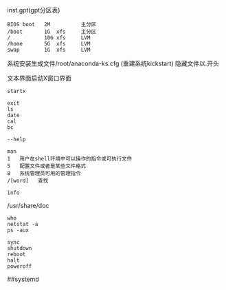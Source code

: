 inst.gpt(gpt分区表)

    BIOS boot   2M          主分区
    /boot       1G  xfs     主分区
    /           10G xfs     LVM
    /home       5G  xfs     LVM
    swap        1G  xfs     LVM

系统安装生成文件/root/anaconda-ks.cfg (重建系统kickstart)
隐藏文件以.开头

文本界面启动X窗口界面
```shell
startx
```
```shell
exit
ls
date
cal
bc
```
```shell
--help

man
1   用户在shell环境中可以操作的指令或可执行文件
5   配置文件或者是某些文件格式
8   系统管理员可用的管理指令
/[word]   查找

info
```
/usr/share/doc

```shell
who
netstat -a
ps -aux
```

```shell
sync
shutdown
reboot
halt
poweroff
```

##systemd
